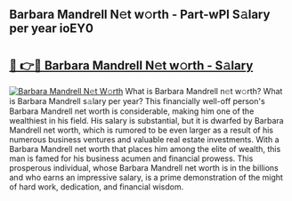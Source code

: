 ## Barbara Mandrell N𝚎t w𝚘rth - Part-wPI S𝚊lary per year ioEY0

# <h2><a href="http://gc1fsgw.nevu.top/?p=Barbara+Mandrell">🔗 👉🔴 Barbara Mandrell N𝚎t w𝚘rth - S𝚊lary</a></h2>

[![Barbara Mandrell N𝚎t W𝚘rth](https://i.imgur.com/Oavwk0R.jpeg)](http://gc1fsgw.nevu.top/?p=Barbara+Mandrell)
What is Barbara Mandrell n𝚎t w𝚘rth? What is Barbara Mandrell s𝚊lary per year?
This financially well-off person's Barbara Mandrell net worth is considerable, making him one of the wealthiest in his field. His salary is substantial, but it is dwarfed by Barbara Mandrell net worth, which is rumored to be even larger as a result of his numerous business ventures and valuable real estate investments. With a Barbara Mandrell net worth that places him among the elite of wealth, this man is famed for his business acumen and financial prowess. This prosperous individual, whose Barbara Mandrell net worth is in the billions and who earns an impressive salary, is a prime demonstration of the might of hard work, dedication, and financial wisdom.
